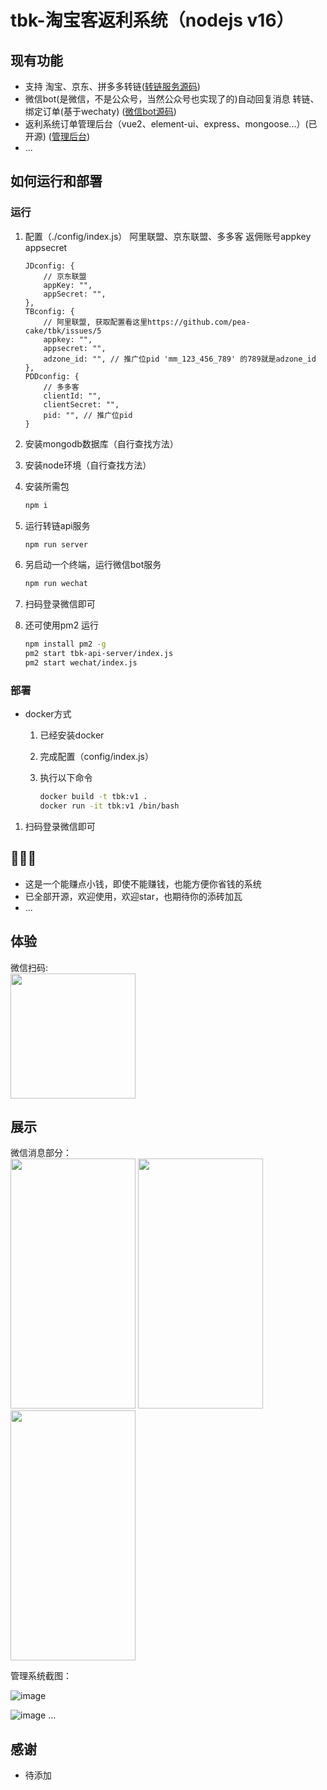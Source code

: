 # tbk-淘宝客返利系统（nodejs v16）

## 现有功能  

* 支持 淘宝、京东、拼多多转链([转链服务源码](/tbk-api-server/README.md))
* 微信bot(是微信，不是公众号，当然公众号也实现了的)自动回复消息 转链、绑定订单(基于wechaty) ([微信bot源码](/wechat/README.md))
* 返利系统订单管理后台（vue2、element-ui、express、mongoose...）(已开源) ([管理后台](https://github.com/pea-cake/tbk-manage.git))
* ...

## 如何运行和部署

### 运行

1. 配置（./config/index.js） 阿里联盟、京东联盟、多多客 返佣账号appkey appsecret

    ```text
    JDconfig: {
        // 京东联盟
        appKey: "",
        appSecret: "",
    },
    TBconfig: {
        // 阿里联盟, 获取配置看这里https://github.com/pea-cake/tbk/issues/5
        appkey: "",
        appsecret: "",
        adzone_id: "", // 推广位pid 'mm_123_456_789' 的789就是adzone_id
    },
    PDDconfig: {
        // 多多客
        clientId: "",
        clientSecret: "",
        pid: "", // 推广位pid
    }
    ```

2. 安装mongodb数据库（自行查找方法）  

3. 安装node环境（自行查找方法）  

4. 安装所需包  

    ```bash
    npm i
    ```

5. 运行转链api服务  

    ```bash
    npm run server
    ```

6. 另启动一个终端，运行微信bot服务  

    ```bash
    npm run wechat
    ```

7. 扫码登录微信即可
8. 还可使用pm2 运行

    ```bash
    npm install pm2 -g
    pm2 start tbk-api-server/index.js
    pm2 start wechat/index.js
    ```

### 部署

* docker方式
    1. 已经安装docker
    2. 完成配置（config/index.js）
    3. 执行以下命令

        ```bash
        docker build -t tbk:v1 .
        docker run -it tbk:v1 /bin/bash
        ```

1. 扫码登录微信即可

## 🧐🧐🧐

* 这是一个能赚点小钱，即使不能赚钱，也能方便你省钱的系统  
* 已全部开源，欢迎使用，欢迎star，也期待你的添砖加瓦
* ...

## 体验

微信扫码:  
<img src="https://user-images.githubusercontent.com/58544092/187089988-28c60792-83e5-4611-bde9-7ff3cfe93aec.jpg" width="200px" height="200px"/>  

## 展示  

微信消息部分：  
<img src="https://user-images.githubusercontent.com/58544092/185220186-c013651e-0640-4c22-95d6-15bf7f0de059.png" width="200px" height="400px"/> <img src="https://user-images.githubusercontent.com/58544092/185220657-78e275ed-1f36-49b6-a2f5-4dcd0c60f141.png" width="200px" height="400px"/> <img src="https://user-images.githubusercontent.com/58544092/185222647-693ffcb3-431d-4c73-bce9-7006764d65f2.png" width="200px" height="400px"/>  

管理系统截图：  

![image](https://user-images.githubusercontent.com/58544092/197322244-3db634f8-fdce-491c-8339-6ea9bdfdab75.png)

![image](https://user-images.githubusercontent.com/58544092/197322205-74d8f0e6-9798-43c9-af7b-a567a3144fde.png)
...

## 感谢

* 待添加
